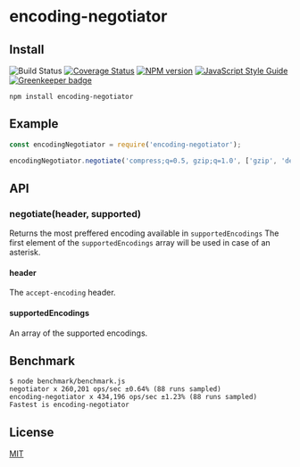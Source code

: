 # encoding-negotiator
## Install

![Build Status](https://github.com/SerayaEryn/encoding-negotiator/workflows/ci/badge.svg)
[![Coverage Status](https://coveralls.io/repos/github/SerayaEryn/encoding-negotiator/badge.svg?branch=master)](https://coveralls.io/github/SerayaEryn/encoding-negotiator?branch=master)
[![NPM version](https://img.shields.io/npm/v/encoding-negotiator.svg?style=flat)](https://www.npmjs.com/package/encoding-negotiator)
[![JavaScript Style Guide](https://img.shields.io/badge/code_style-standard-brightgreen.svg)](https://standardjs.com)
[![Greenkeeper badge](https://badges.greenkeeper.io/SerayaEryn/encoding-negotiator.svg)](https://greenkeeper.io/)

```
npm install encoding-negotiator
```
## Example
```js
const encodingNegotiator = require('encoding-negotiator');

encodingNegotiator.negotiate('compress;q=0.5, gzip;q=1.0', ['gzip', 'deflate', 'identity']); //returns gzip
```
## API
### negotiate(header, supported)
Returns the most preffered encoding available in `supportedEncodings` The first 
element of the `supportedEncodings` array will be used in case of an asterisk.


#### header

The `accept-encoding` header.

#### supportedEncodings

An array of the supported encodings.

## Benchmark

```
$ node benchmark/benchmark.js 
negotiator x 260,201 ops/sec ±0.64% (88 runs sampled)
encoding-negotiator x 434,196 ops/sec ±1.23% (88 runs sampled)
Fastest is encoding-negotiator
```

## License

[MIT](./LICENSE)